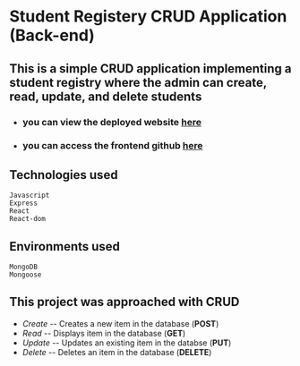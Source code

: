 # Student Registery CRUD Application (Back-end)

## This is a simple CRUD application implementing a student registry where the admin can create, read, update, and delete students

* ### you can view the deployed website [here](https://student-portal-frontend.onrender.com)
* ### you can access the frontend github [here](https://github.com/tamara-703/student-portal-fe)

## Technologies used
```
Javascript
Express
React
React-dom
```
## Environments used
```
MongoDB
Mongoose
```

## This project was approached with CRUD
* *Create* -- Creates a new item in the database (**POST**)
* *Read* -- Displays item in the database (**GET**)
* *Update* -- Updates an existing item in the databse (**PUT**)
* *Delete* -- Deletes an item in the database (**DELETE**)
